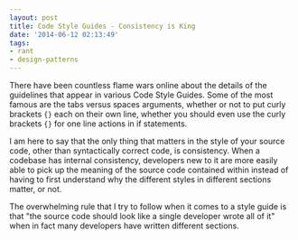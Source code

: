 ```yaml
---
layout: post
title: Code Style Guides - Consistency is King
date: '2014-06-12 02:13:49'
tags:
- rant
- design-patterns
---
```


There have been countless flame wars online about the details of the guidelines that appear in various Code Style Guides. Some of the most famous are the tabs versus spaces arguments, whether or not to put curly brackets `{}` each on their own line, whether you should even use the curly brackets `{}` for one line actions in if statements.

I am here to say that the only thing that matters in the style of your source code, other than syntactically correct code, is consistency. When a codebase has internal consistency, developers new to it are more easily able to pick up the meaning of the source code contained within instead of having to first understand why the different styles in different sections matter, or not. 

The overwhelming rule that I try to follow when it comes to a style guide is that "the source code should look like a single developer wrote all of it" when in fact many developers have written different sections.